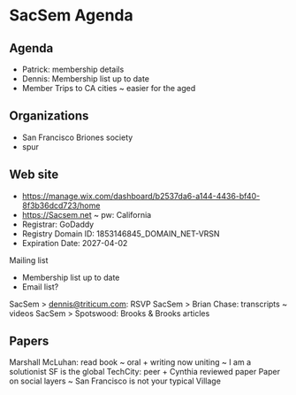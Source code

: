# SacSem Agenda


## Agenda

* Patrick: membership details
* Dennis: Membership list up to date
* Member Trips to CA cities ~ easier for the aged

## Organizations

* San Francisco Briones society
* spur

## Web site

* https://manage.wix.com/dashboard/b2537da6-a144-4436-bf40-8f3b36dcd723/home
* https://Sacsem.net ~ pw: California
* Registrar: GoDaddy
* Registry Domain ID: 1853146845_DOMAIN_NET-VRSN
* Expiration Date: 2027-04-02

Mailing list

* Membership list up to date
* Email list?

SacSem > dennis@triticum.com: RSVP
SacSem > Brian Chase: transcripts ~ videos
SacSem > Spotswood: Brooks & Brooks articles

## Papers

Marshall McLuhan: read book ~ oral + writing now uniting ~ I am a solutionist
SF is the global TechCity: peer + Cynthia reviewed paper
Paper on social layers ~ San Francisco is not your typical Village
